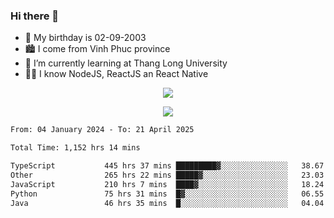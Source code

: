 ### Hi there 👋
- 🎂 My birthday is 02-09-2003
- 🏙️ I come from Vinh Phuc province
- 🌱 I’m currently learning at Thang Long University
- 🧑‍💻 I know NodeJS, ReactJS an React Native
<p align="center"><img src="https://github-readme-stats.vercel.app/api?username=tmquang0209&show_icons=true&theme=gradient"></p>
<p align="center"><img src="https://github-readme-stats.vercel.app/api/top-langs/?username=tmquang0209&hide=scss,css&langs_count=10"></p>
<!--START_SECTION:waka-->

```txt
From: 04 January 2024 - To: 21 April 2025

Total Time: 1,152 hrs 14 mins

TypeScript           445 hrs 37 mins █████████▓░░░░░░░░░░░░░░░   38.67 %
Other                265 hrs 22 mins █████▓░░░░░░░░░░░░░░░░░░░   23.03 %
JavaScript           210 hrs 7 mins  ████▓░░░░░░░░░░░░░░░░░░░░   18.24 %
Python               75 hrs 31 mins  █▓░░░░░░░░░░░░░░░░░░░░░░░   06.55 %
Java                 46 hrs 35 mins  █░░░░░░░░░░░░░░░░░░░░░░░░   04.04 %
```

<!--END_SECTION:waka-->

